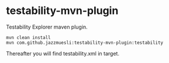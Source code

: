 # testability-mvn-plugin

Testability Explorer maven plugin.


	mvn clean install
	mvn com.github.jazzmuesli:testability-mvn-plugin:testability

Thereafter you will find testability.xml in target.